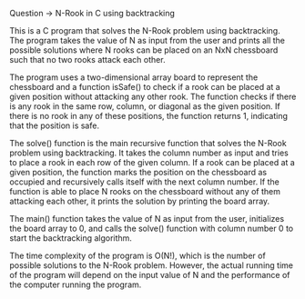 Question -> N-Rook in C using backtracking


This is a C program that solves the N-Rook problem using backtracking. The program takes the value of N as input from the user and prints all the possible solutions where N rooks can be placed on an NxN chessboard such that no two rooks attack each other.

The program uses a two-dimensional array board to represent the chessboard and a function isSafe() to check if a rook can be placed at a given position without attacking any other rook. The function checks if there is any rook in the same row, column, or diagonal as the given position. If there is no rook in any of these positions, the function returns 1, indicating that the position is safe.

The solve() function is the main recursive function that solves the N-Rook problem using backtracking. It takes the column number as input and tries to place a rook in each row of the given column. If a rook can be placed at a given position, the function marks the position on the chessboard as occupied and recursively calls itself with the next column number. If the function is able to place N rooks on the chessboard without any of them attacking each other, it prints the solution by printing the board array.

The main() function takes the value of N as input from the user, initializes the board array to 0, and calls the solve() function with column number 0 to start the backtracking algorithm.

The time complexity of the program is O(N!), which is the number of possible solutions to the N-Rook problem. However, the actual running time of the program will depend on the input value of N and the performance of the computer running the program.